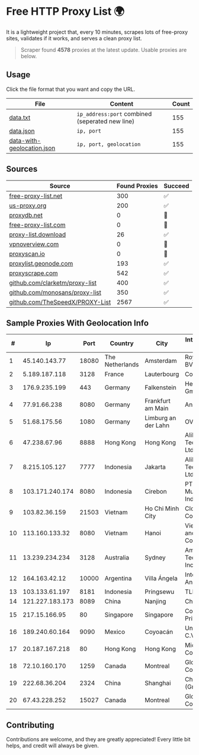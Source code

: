 
# Free HTTP Proxy List 🌍

It is a lightweight project that, every 10 minutes, scrapes lots of free-proxy sites, validates if it works, and serves a clean proxy list.


> Scraper found **4578** proxies at the latest update. Usable proxies are below.

## Usage

Click the file format that you want and copy the URL.


|File|Content|Count|
|----|-------|-----|
|[data.txt](https://raw.githubusercontent.com/themiralay/Proxy-List-World/master/data.txt)|`ip_address:port` combined (seperated new line)|155|
|[data.json](https://raw.githubusercontent.com/themiralay/Proxy-List-World/master/data.json)|`ip, port`|155|
|[data-with-geolocation.json](https://raw.githubusercontent.com/themiralay/Proxy-List-World/master/data-with-geolocation.json)|`ip, port, geolocation`|155|

## Sources

|Source|Found Proxies|Succeed|
|------|-------------|-------|
|[free-proxy-list.net](https://free-proxy-list.net)|300|✅|
|[us-proxy.org](https://www.us-proxy.org)|200|✅|
|[proxydb.net](http://proxydb.net)|0|🚫|
|[free-proxy-list.com](https://free-proxy-list.com/?page=&port=&type%5B%5D=http&type%5B%5D=https&up_time=0&search=Search)|0|🚫|
|[proxy-list.download](https://www.proxy-list.download/HTTP)|26|✅|
|[vpnoverview.com](https://vpnoverview.com/privacy/anonymous-browsing/free-proxy-servers)|0|🚫|
|[proxyscan.io](https://www.proxyscan.io)|0|🚫|
|[proxylist.geonode.com](https://proxylist.geonode.com/api/proxy-list?limit=300&page=1&sort_by=lastChecked&sort_type=desc&protocols=http,https)|193|✅|
|[proxyscrape.com](https://api.proxyscrape.com/v2/?request=displayproxies&protocol=http&timeout=10000&country=all&ssl=all&anonymity=all)|542|✅|
|[github.com/clarketm/proxy-list](https://raw.githubusercontent.com/clarketm/proxy-list/master/proxy-list-raw.txt)|400|✅|
|[github.com/monosans/proxy-list](https://raw.githubusercontent.com/monosans/proxy-list/main/proxies/http.txt)|350|✅|
|[github.com/TheSpeedX/PROXY-List](https://raw.githubusercontent.com/TheSpeedX/PROXY-List/master/http.txt)|2567|✅|


## Sample Proxies With Geolocation Info

|#|Ip|Port|Country|City|Internet Service Provider|
|-|--|----|-------|----|-------------------------|
|1|45.140.143.77|18080|The Netherlands|Amsterdam|RoyaleHosting BV|
|2|5.189.187.118|3128|France|Lauterbourg|Contabo GmbH|
|3|176.9.235.199|443|Germany|Falkenstein|Hetzner Online GmbH|
|4|77.91.66.238|8080|Germany|Frankfurt am Main|Andrii Hrosh|
|5|51.68.175.56|1080|Germany|Limburg an der Lahn|OVH SAS|
|6|47.238.67.96|8888|Hong Kong|Hong Kong|Alibaba (US) Technology Co., Ltd.|
|7|8.215.105.127|7777|Indonesia|Jakarta|Alibaba (US) Technology Co., Ltd.|
|8|103.171.240.174|8080|Indonesia|Cirebon|PT Abs Multimedia Indonesia|
|9|103.82.36.159|21503|Vietnam|Ho Chi Minh City|Cloudfly Corporation|
|10|113.160.133.32|8080|Vietnam|Hanoi|VietNam Post and Telecom Corporation|
|11|13.239.234.234|3128|Australia|Sydney|Amazon Technologies Inc.|
|12|164.163.42.12|10000|Argentina|Villa Ángela|Interret Villa Angela SRL|
|13|103.133.61.197|8181|Indonesia|Pringsewu|TLINK|
|14|121.227.183.173|8089|China|Nanjing|China Telecom|
|15|217.15.166.95|80|Singapore|Singapore|Contabo Asia Private Limited|
|16|189.240.60.164|9090|Mexico|Coyoacán|Uninet S.A. de C.V.|
|17|20.187.167.218|80|Hong Kong|Hong Kong|Microsoft Corporation|
|18|72.10.160.170|1259|Canada|Montreal|GloboTech Communications|
|19|222.68.36.204|2324|China|Shanghai|China Telecom (Group)|
|20|67.43.228.252|15027|Canada|Montreal|GloboTech Communications|



## Contributing

Contributions are welcome, and they are greatly appreciated! Every
little bit helps, and credit will always be given.


